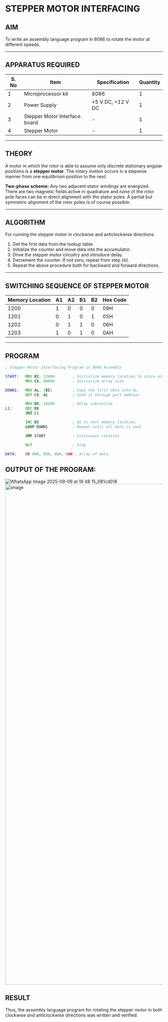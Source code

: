 # STEPPER MOTOR INTERFACING

## AIM
To write an assembly language program in 8086 to rotate the motor at different speeds.

---

## APPARATUS REQUIRED

| S. No | Item                        | Specification   | Quantity |
|-------|-----------------------------|-----------------|----------|
| 1     | Microprocessor kit          | 8086            | 1        |
| 2     | Power Supply                | +5 V DC, +12 V DC | 1      |
| 3     | Stepper Motor Interface board | -             | 1        |
| 4     | Stepper Motor               | -               | 1        |

---

## THEORY
A motor in which the rotor is able to assume only discrete stationary angular positions is a **stepper motor**. The rotary motion occurs in a stepwise manner from one equilibrium position to the next.  

**Two-phase scheme:** Any two adjacent stator windings are energized. There are two magnetic fields active in quadrature and none of the rotor pole faces can be in direct alignment with the stator poles. A partial but symmetric alignment of the rotor poles is of course possible.

---

## ALGORITHM
For running the stepper motor in clockwise and anticlockwise directions:

1. Get the first data from the lookup table.  
2. Initialize the counter and move data into the accumulator.  
3. Drive the stepper motor circuitry and introduce delay.  
4. Decrement the counter. If not zero, repeat from step (iii).  
5. Repeat the above procedure both for backward and forward directions.  

---

## SWITCHING SEQUENCE OF STEPPER MOTOR

| Memory Location | A1 | A2 | B1 | B2 | Hex Code |
|-----------------|----|----|----|----|----------|
| 1200            | 1  | 0  | 0  | 0  | 09H      |
| 1201            | 0  | 1  | 0  | 1  | 05H      |
| 1202            | 0  | 1  | 1  | 0  | 06H      |
| 1203            | 1  | 0  | 1  | 0  | 0AH      |

---

## PROGRAM

```asm
; Stepper Motor Interfacing Program in 8086 Assembly

START:   MOV DI, 1200H        ; Initialize memory location to store array
         MOV CX, 0004H        ; Initialize array size

DOWN1:   MOV AL, [DI]         ; Copy the first data into AL
         OUT C0, AL           ; Send it through port address

         MOV DX, 1010H        ; Delay subroutine
L1:      DEC DX
         JNZ L1

         INC DI               ; Go to next memory location
         LOOP DOWN1           ; Repeat until all data is sent

         JMP START            ; Continuous rotation

         HLT                  ; Stop

DATA:    DB 09H, 05H, 06H, 0AH ; Array of data
```
## OUTPUT OF THE PROGRAM:
![WhatsApp Image 2025-09-09 at 19 48 15_081cd018](https://github.com/user-attachments/assets/8fae7a3f-548e-44e9-94fc-eacad5dc172c)
<img width="1200" height="1600" alt="image" src="https://github.com/user-attachments/assets/8bfca099-be9c-41e5-a368-e60ccd7d2ea7" />

## RESULT

Thus, the assembly language program for rotating the stepper motor in both clockwise and anticlockwise directions was written and verified.
